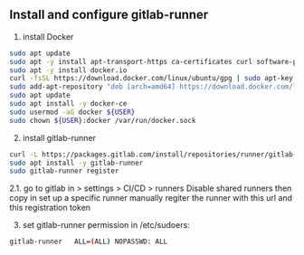 ## Install and configure gitlab-runner

1. install Docker
```bash
sudo apt update
sudo apt -y install apt-transport-https ca-certificates curl software-properties-common containerd
sudo apt -y install docker.io
curl -fsSL https://download.docker.com/linux/ubuntu/gpg | sudo apt-key add -
sudo add-apt-repository "deb [arch=amd64] https://download.docker.com/linux/ubuntu focal stable"
sudo apt update
sudo apt install -y docker-ce
sudo usermod -aG docker ${USER}
sudo chown ${USER}:docker /var/run/docker.sock
```
2. install gitlab-runner
```bash
curl -L https://packages.gitlab.com/install/repositories/runner/gitlab-runner/script.deb.sh | sudo bash
sudo apt install -y gitlab-runner
sudo gitlab-runner register
```
2.1. go to gitlab in > settings > CI/CD > runners
Disable shared runners
then copy in set up a specific runner manually
regiter the runner with this url and this registration token

3. set gitlab-runner permission in /etc/sudoers:
```bash
gitlab-runner   ALL=(ALL) NOPASSWD: ALL
```
